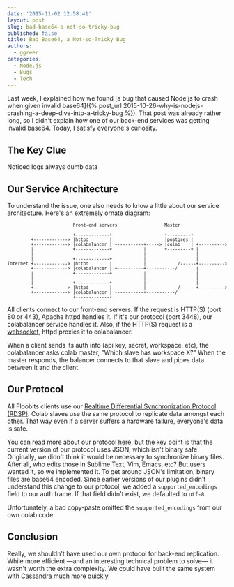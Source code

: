 ```yaml
---
date: '2015-11-02 12:58:41'
layout: post
slug: bad-base64-a-not-so-tricky-bug
published: false
title: Bad Base64, a Not-so-Tricky Bug
authors:
  - ggreer
categories:
  - Node.js
  - Bugs
  - Tech
---
```


Last week, I explained how we found [a bug that caused Node.js to crash when given invalid base64]({% post_url 2015-10-26-why-is-nodejs-crashing-a-deep-dive-into-a-tricky-bug %}). That post was already rather long, so I didn't explain how one of our back-end services was getting invalid base64. Today, I satisfy everyone's curiosity.

## The Key Clue

Noticed logs always dumb data



## Our Service Architecture

To understand the issue, one also needs to know a little about our service architecture. Here's an extremely ornate diagram:

<pre style="font-size: 10px; overflow-wrap: none;">
                         Front-end servers                  Master                   Back-end servers

                         +-------------+                    +---------+              +--------+
         +-------------> |httpd        |                    |postgres |              |colab   | <-----+
         +-------------> |colabalancer | +----------+-----> |colab    | +----------> |        |       |
         |               +-------------+            |       +---------+ |            +--------+       |
         |                                          |                   |                             |
         |               +-------------+            |                   |            +--------+       |
Internet +-------------> |httpd        |            |            /------+----------> |colab   | <-----+
         +-------------> |colabalancer | +----------+-----------/       |            |        |       |
         |               +-------------+            |                   |            +--------+       |
         |                                          |                   |                             |
         |               +-------------+            |                   |            +--------+       |
         +-------------> |httpd        |            |            /------+----------> |colab   | <-----+
         +-------------> |colabalancer | +----------+-----------/                    |        |
                         +-------------+                                             +--------+
</pre>

All clients connect to our front-end servers. If the request is HTTP(S) (port 80 or 443), Apache httpd handles it. If it's our protocol (port 3448), our colabalancer service handles it. Also, if the HTTP(S) request is a [websocket](https://en.wikipedia.org/wiki/WebSocket), httpd proxies it to colabalancer.

When a client sends its auth info (api key, secret, workspace, etc), the colabalancer asks colab master, "Which slave has workspace X?" When the master responds, the balancer connects to that slave and pipes data between it and the client.


## Our Protocol

All Floobits clients use our [Realtime Differential Synchronization Protocol (RDSP)](https://floobits.com/protocol). Colab slaves use the same protocol to replicate data amongst each other. That way even if a server suffers a hardware failure, everyone's data is safe.

You can read more about our protocol [here](https://floobits.com/protocol), but the key point is that the current version of our protocol uses JSON, which isn't binary safe. Originally, we didn't think it would be necessary to synchronize binary files. After all, who edits those in Sublime Text, Vim, Emacs, etc? But users wanted it, so we implemented it. To get around JSON's limitation, binary files are base64 encoded. Since earlier versions of our plugins didn't understand this change to our protocol, we added a `supported_encodings` field to our auth frame. If that field didn't exist, we defaulted to `utf-8`.

Unfortunately, a bad copy-paste omitted the `supported_encodings` from our own colab code.


## Conclusion

Really, we shouldn't have used our own protocol for back-end replication. While more efficient —and an interesting technical problem to solve— it wasn't worth the extra complexity. We could have built the same system with [Cassandra](http://cassandra.apache.org/) much more quickly.
